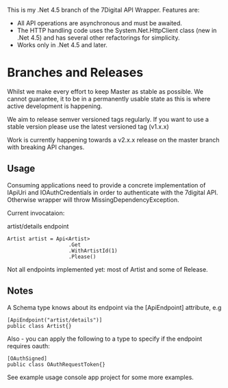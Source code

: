 This is my .Net 4.5 branch of the 7Digital API Wrapper. Features are:

 - All API operations are asynchronous and must be awaited.
 - The HTTP handling code uses the System.Net.HttpClient class (new in .Net 4.5) and has several other refactorings for simplicity.
 - Works only in .Net 4.5 and later.

Branches and Releases
=====================

Whilst we make every effort to keep Master as stable as possible. We cannot 
guarantee, it to be in a permanently usable state as this is where active
development is happening. 

We aim to release semver versioned tags regularly. If you want to use a stable 
version please use the latest versioned tag (v1.x.x)

Work is currently happening towards a v2.x.x release on the master branch with
breaking API changes.

Usage
-----

Consuming applications need to provide a concrete implementation of IApiUri and 
IOAuthCredentials in order to authenticate with the 7digital API. Otherwise wrapper 
will throw MissingDependencyException.

Current invocataion:

artist/details endpoint

    Artist artist = Api<Artist>
                        .Get
                        .WithArtistId(1)
                        .Please()

Not all endpoints implemented yet: most of Artist and some of Release.

Notes
-----

A Schema type knows about its endpoint via the [ApiEndpoint] attribute, e.g

    [ApiEndpoint("artist/details")]
    public class Artist{}

Also - you can apply the following to a type to specify if the endpoint requires 
oauth:

    [OAuthSigned]
    public class OAuthRequestToken{}

See example usage console app project for some more examples.
